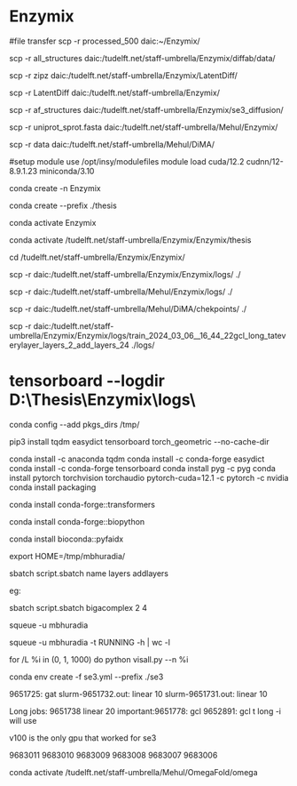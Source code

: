 # Enzymix
#file transfer
scp -r processed_500 daic:~/Enzymix/


<!-- diffab data -->
scp -r all_structures daic:/tudelft.net/staff-umbrella/Enzymix/diffab/data/

scp -r zipz daic:/tudelft.net/staff-umbrella/Enzymix/LatentDiff/

scp -r LatentDiff daic:/tudelft.net/staff-umbrella/Enzymix/

scp -r af_structures daic:/tudelft.net/staff-umbrella/Enzymix/se3_diffusion/

scp -r uniprot_sprot.fasta daic:/tudelft.net/staff-umbrella/Mehul/Enzymix/

scp -r data daic:/tudelft.net/staff-umbrella/Mehul/DiMA/


#setup
module use /opt/insy/modulefiles
module load cuda/12.2 cudnn/12-8.9.1.23 miniconda/3.10

conda create -n Enzymix

conda create --prefix ./thesis

conda activate Enzymix

conda activate /tudelft.net/staff-umbrella/Enzymix/Enzymix/thesis

cd /tudelft.net/staff-umbrella/Enzymix/Enzymix/

<!-- download log files -->
scp -r daic:/tudelft.net/staff-umbrella/Enzymix/Enzymix/logs/ ./

scp -r daic:/tudelft.net/staff-umbrella/Mehul/Enzymix/logs/ ./

scp -r daic:/tudelft.net/staff-umbrella/Mehul/DiMA/chekpoints/ ./


scp -r daic:/tudelft.net/staff-umbrella/Enzymix/Enzymix/logs/train_2024_03_06__16_44_22gcl_long_tateverylayer_layers_2_add_layers_24 ./logs/
# tensorboard --logdir D:\Thesis\Enzymix\logs\

<!-- cuz limited space -->
conda config --add pkgs_dirs /tmp/

<!-- all the required packages -->
<!-- doesnt work in project dir  but conda install works-->
pip3 install tqdm easydict tensorboard torch_geometric --no-cache-dir

conda install -c anaconda tqdm
conda install -c conda-forge easydict
conda install -c conda-forge tensorboard
conda install pyg -c pyg
conda install pytorch torchvision torchaudio pytorch-cuda=12.1 -c pytorch -c nvidia
conda install packaging

<!-- for esm2 -->
conda install conda-forge::transformers
<!-- for omegafold -->
conda install conda-forge::biopython
<!-- to read fasta -->
conda install bioconda::pyfaidx


<!-- to change tmpdir, very imp for omega fold -->
export HOME=/tmp/mbhuradia/



sbatch script.sbatch name layers addlayers

eg:

sbatch script.sbatch bigacomplex 2 4


squeue -u mbhuradia

squeue -u mbhuradia -t RUNNING -h | wc -l



for /L %i in (0, 1, 1000) do python visall.py --n %i

conda env create -f se3.yml --prefix ./se3

9651725: gat
slurm-9651732.out: linear 10
slurm-9651731.out: linear 10


Long jobs:
9651738 linear 20
important:9651778: gcl
9652891: gcl t long -i will use

v100 is the only gpu that worked for se3

9683011
9683010
9683009
9683008
9683007
9683006


conda activate /tudelft.net/staff-umbrella/Mehul/OmegaFold/omega